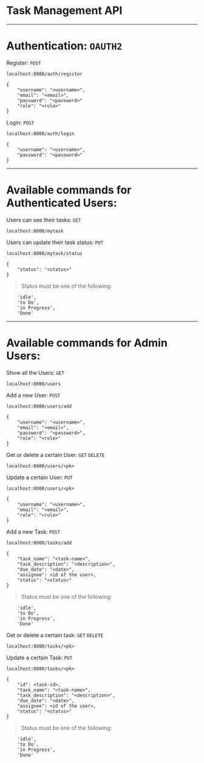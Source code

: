 # Task Management API

**********************************************
# Authentication: ``` OAUTH2 ```
Register: ``` POST ```
```
localhost:8000/auth/register
```
```
{
	"username": "<username>",
	"email": "<email>",
	"password": "<password>"
	"role": "<role>"
}
```
Login: ``` POST ```
```
localhost:8000/auth/login
```
```
{
	"username": "<username>",
	"password": "<password>"
}
```
**********************************************
# Available commands for Authenticated Users:

Users can see their tasks: ``` GET ```
```
localhost:8000/mytask
```
Users can update their task status: ``` PUT ```
```
localhost:8000/mytask/status
```
```
{
	"status": "<status>"
}
```
> Status must be one of the following:
```
	'idle',
	'to Do',
	'in Progress',
	'Done'
```
**********************************************
# Available commands for Admin Users:

Show all the Users: ``` GET ```
```
localhost:8000/users
```
Add a new User: ``` POST ```
```
localhost:8000/users/add
```
```
{
	"username": "<username>",
    "email": "<email>",
    "password": "<password>",
	"role": "<role>"
}
```
Get or delete a certain User: ``` GET ``` ``` DELETE ```
```
localhost:8000/users/<pk>
```
Update a certain User: ``` PUT ```
```
localhost:8000/users/<pk>
```
```
{
	"username": "<username>",
	"email": "<email>",
	"role": "<role>"
}
```
Add a new Task: ``` POST ```
```
localhost:8000/tasks/add
```
```
{
	"task_name": "<task-name>",
	"task_description": "<description>",
	"due_date": "<date>",
	"assignee": <id of the user>,
	"status": "<status>"
}
```
> Status must be one of the following:
```
	'idle',
	'to Do',
	'in Progress',
	'Done'
```
Get or delete a certain task: ``` GET ``` ``` DELETE ```
```
localhost:8000/tasks/<pk>
```
Update a certain Task: ``` PUT ``` 
```
localhost:8000/tasks/<pk>
```
```
{
	"id": <task-id>,
	"task_name": "<task-name>",
	"task_description": "<description>",
	"due_date": "<date>",
	"assignee": <id of the user>,
	"status": "<status>"
}
```
> Status must be one of the following:
```
	'idle',
	'to Do',
	'in Progress',
	'Done'
```
